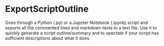 # ExportScriptOutline
Goes through a Python (.py) or a Jupyter Notebook (.ipynb) script and exports all the commented lines and markdown texts to a text file. Use it to quickly generate a script outline/summary and to spectate if your script has sufficient descriptions about what it does
